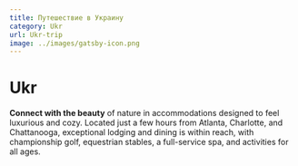 ```yaml
---
title: Путешествие в Украину
category: Ukr
url: Ukr-trip
image: ../images/gatsby-icon.png
---
```


# Ukr

**Connect with the beauty** of nature in accommodations designed to feel luxurious and cozy. Located just a few hours from Atlanta,
Charlotte, and Chattanooga, exceptional lodging and dining is within reach, with championship golf, equestrian stables, a full-service spa, and activities for all ages.
